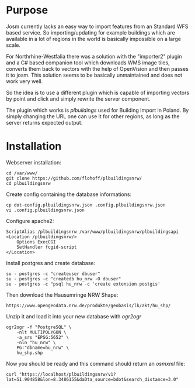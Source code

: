 
Purpose
=======

Josm currently lacks an easy way to import features from an Standard WFS based
service. So importing/updating for example buildings which are available in 
a lot of regions in the world is basically impossible on a large scale.

For Northrhine-Westfalia there was a solution with the "importer2" plugin 
and a C# based companion tool which downloads WMS image tiles, converts them
back to vectors with the help of OpenVision and then passes it to josm.
This solution seems to be basically unmaintained and does not work very well.

So the idea is to use a different plugin which is capable of importing vectors by
point and click and simply rewrite the server component.

The plugin which works is *plbuildings* used for Building Import in Poland.
By simply changing the URL one can use it for other regions, as long as the server
returns expected output.


Installation
============

Webserver installation:

	cd /var/www/
	git clone https://github.com/flohoff/plbuildingsnrw/
	cd plbuildingsnrw

Create config containing the database informations:

	cp dot-config.plbuildingsnrw.json .config.plbuildingsnrw.json
	vi .config.plbuildingsnrw.json

Configure apache2:

	ScriptAlias /plbuildingsnrw /var/www/plbuildingsnrw/plbuildingsapi
	<Location /plbuildingsnrw/>
		Options ExecCGI
		SetHandler fcgid-script
	</Location>

Install postgres and create database:

	su - postgres -c "createuser dbuser"
	su - postgres -c "createdb hu_nrw -O dbuser"
	su - postgres -c "psql hu_nrw -c 'create extension postgis'

Then download the Hausumringe NRW Shape:

	https://www.opengeodata.nrw.de/produkte/geobasis/lk/akt/hu_shp/

Unzip it and load it into your new database with *ogr2ogr*

	ogr2ogr -f "PostgreSQL" \
		-nlt MULTIPOLYGON \
		-a_srs "EPSG:5652" \
		-nln "hu_nrw" \
		PG:"dbname=hu_nrw" \
		hu_shp.shp

Now you should be ready and this command should return an *osmxml* file:

	curl "https://localhost/plbuildingsnrw/v1?lat=51.904858&lon=8.3486155&daDta_source=bdot&search_distance=3.0"

